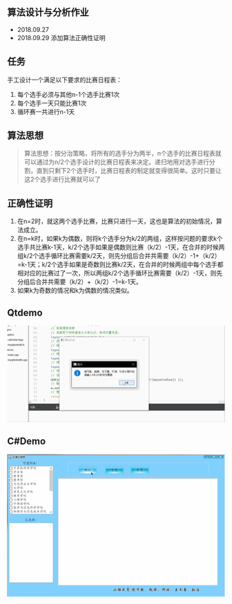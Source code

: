 
## 算法设计与分析作业
* 2018.09.27
* 2018.09.29 添加算法正确性证明

## 任务

手工设计一个满足以下要求的比赛日程表：
1. 每个选手必须与其他n-1个选手比赛1次
2. 每个选手一天只能比赛1次
3. 循环赛一共进行n-1天


## 算法思想

>算法思想：按分治策略，将所有的选手分为两半，n个选手的比赛日程表就可以通过为n/2个选手设计的比赛日程表来决定。递归地用对选手进行分割，直到只剩下2个选手时，比赛日程表的制定就变得很简单。这时只要让这2个选手进行比赛就可以了

## 正确性证明
1. 在n=2时，就这两个选手比赛，比赛只进行一天，这也是算法的初始情况，算法成立。 
2. 在n=k时，如果k为偶数，则将k个选手分为k/2的两组，这样按问题的要求k个选手共比赛k-1天，k/2个选手如果是偶数则比赛（k/2）-1天，在合并的时候两组k/2个选手循环比赛需要k/2天，则先分组后合并共需要（k/2）-1+（k/2）=k-1天；k/2个选手如果是奇数则比赛k/2天，在合并的时候两组中每个选手都相对应的比赛过了一次，所以两组k/2个选手循环比赛需要（k/2）-1天，则先分组后合并共需要（k/2）+（k/2）-1=k-1天。
3. 如果k为奇数的情况和k为偶数的情况类似。 

## Qtdemo
![images](./qtdemo.gif)

## C#Demo
![C#Demo](./Csharp.gif)